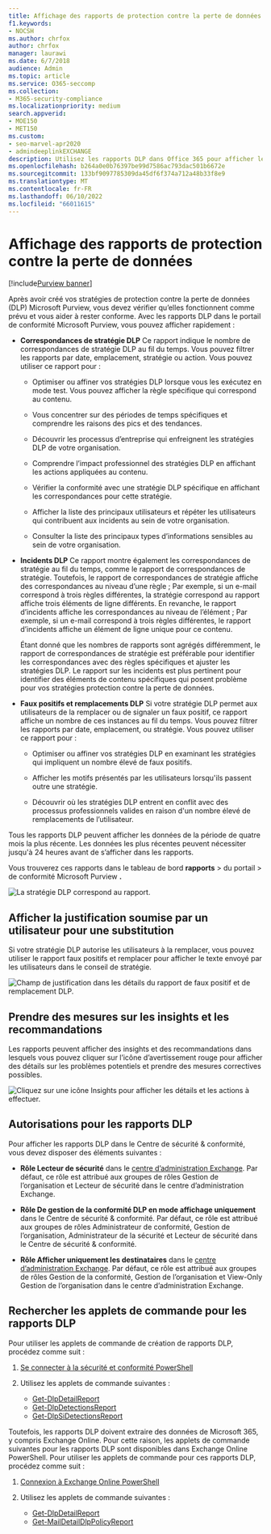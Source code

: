 ```yaml
---
title: Affichage des rapports de protection contre la perte de données
f1.keywords:
- NOCSH
ms.author: chrfox
author: chrfox
manager: laurawi
ms.date: 6/7/2018
audience: Admin
ms.topic: article
ms.service: O365-seccomp
ms.collection:
- M365-security-compliance
ms.localizationpriority: medium
search.appverid:
- MOE150
- MET150
ms.custom:
- seo-marvel-apr2020
- admindeeplinkEXCHANGE
description: Utilisez les rapports DLP dans Office 365 pour afficher le nombre de correspondances de stratégie DLP, de remplacements ou de faux positifs et voir s’ils sont à la hausse ou à la baisse au fil du temps.
ms.openlocfilehash: b264a0e0b76397be99d7586ac793dac501b6672e
ms.sourcegitcommit: 133bf9097785309da45df6f374a712a48b33f8e9
ms.translationtype: MT
ms.contentlocale: fr-FR
ms.lasthandoff: 06/10/2022
ms.locfileid: "66011615"
---
```

# <a name="view-the-reports-for-data-loss-prevention"></a>Affichage des rapports de protection contre la perte de données

[!include[Purview banner](../includes/purview-rebrand-banner.md)]

Après avoir créé vos stratégies de protection contre la perte de données (DLP) Microsoft Purview, vous devez vérifier qu’elles fonctionnent comme prévu et vous aider à rester conforme. Avec les rapports DLP dans le portail de conformité Microsoft Purview, vous pouvez afficher rapidement :

- **Correspondances de stratégie DLP** Ce rapport indique le nombre de correspondances de stratégie DLP au fil du temps. Vous pouvez filtrer les rapports par date, emplacement, stratégie ou action. Vous pouvez utiliser ce rapport pour :

  - Optimiser ou affiner vos stratégies DLP lorsque vous les exécutez en mode test. Vous pouvez afficher la règle spécifique qui correspond au contenu.

  - Vous concentrer sur des périodes de temps spécifiques et comprendre les raisons des pics et des tendances.

  - Découvrir les processus d’entreprise qui enfreignent les stratégies DLP de votre organisation.

  - Comprendre l’impact professionnel des stratégies DLP en affichant les actions appliquées au contenu.

  - Vérifier la conformité avec une stratégie DLP spécifique en affichant les correspondances pour cette stratégie.

  - Afficher la liste des principaux utilisateurs et répéter les utilisateurs qui contribuent aux incidents au sein de votre organisation.

  - Consulter la liste des principaux types d’informations sensibles au sein de votre organisation.

- **Incidents DLP** Ce rapport montre également les correspondances de stratégie au fil du temps, comme le rapport de correspondances de stratégie. Toutefois, le rapport de correspondances de stratégie affiche des correspondances au niveau d’une règle ; Par exemple, si un e-mail correspond à trois règles différentes, la stratégie correspond au rapport affiche trois éléments de ligne différents. En revanche, le rapport d’incidents affiche les correspondances au niveau de l’élément ; Par exemple, si un e-mail correspond à trois règles différentes, le rapport d’incidents affiche un élément de ligne unique pour ce contenu.

  Étant donné que les nombres de rapports sont agrégés différemment, le rapport de correspondances de stratégie est préférable pour identifier les correspondances avec des règles spécifiques et ajuster les stratégies DLP. Le rapport sur les incidents est plus pertinent pour identifier des éléments de contenu spécifiques qui posent problème pour vos stratégies protection contre la perte de données.

- **Faux positifs et remplacements DLP** Si votre stratégie DLP permet aux utilisateurs de la remplacer ou de signaler un faux positif, ce rapport affiche un nombre de ces instances au fil du temps. Vous pouvez filtrer les rapports par date, emplacement, ou stratégie. Vous pouvez utiliser ce rapport pour :

  - Optimiser ou affiner vos stratégies DLP en examinant les stratégies qui impliquent un nombre élevé de faux positifs.

  - Afficher les motifs présentés par les utilisateurs lorsqu'ils passent outre une stratégie.

  - Découvrir où les stratégies DLP entrent en conflit avec des processus professionnels valides en raison d'un nombre élevé de remplacements de l’utilisateur.

Tous les rapports DLP peuvent afficher les données de la période de quatre mois la plus récente. Les données les plus récentes peuvent nécessiter jusqu'à 24 heures avant de s’afficher dans les rapports.

Vous trouverez ces rapports dans le tableau de bord **rapports** \> du portail \> de conformité Microsoft Purview **.**

![La stratégie DLP correspond au rapport.](../media/117d20c9-d379-403f-ad68-1f5cd6c4e5cf.png)

## <a name="view-the-justification-submitted-by-a-user-for-an-override"></a>Afficher la justification soumise par un utilisateur pour une substitution

Si votre stratégie DLP autorise les utilisateurs à la remplacer, vous pouvez utiliser le rapport faux positifs et remplacer pour afficher le texte envoyé par les utilisateurs dans le conseil de stratégie.

![Champ de justification dans les détails du rapport de faux positif et de remplacement DLP.](../media/e11e3126-026d-4e77-a16d-74a0686d1fa3.png)

## <a name="take-action-on-insights-and-recommendations"></a>Prendre des mesures sur les insights et les recommandations

Les rapports peuvent afficher des insights et des recommandations dans lesquels vous pouvez cliquer sur l’icône d’avertissement rouge pour afficher des détails sur les problèmes potentiels et prendre des mesures correctives possibles.

![Cliquez sur une icône Insights pour afficher les détails et les actions à effectuer.](../media/51782036-7299-4960-8175-75c2b1637159.png)

## <a name="permissions-for-dlp-reports"></a>Autorisations pour les rapports DLP

Pour afficher les rapports DLP dans le Centre de sécurité & conformité, vous devez disposer des éléments suivantes :

- **Rôle Lecteur de sécurité** dans le <a href="https://go.microsoft.com/fwlink/p/?linkid=2059104" target="_blank">centre d’administration Exchange</a>. Par défaut, ce rôle est attribué aux groupes de rôles Gestion de l’organisation et Lecteur de sécurité dans le centre d’administration Exchange.

- **Rôle De gestion de la conformité DLP en mode affichage uniquement** dans le Centre de sécurité & conformité. Par défaut, ce rôle est attribué aux groupes de rôles Administrateur de conformité, Gestion de l’organisation, Administrateur de la sécurité et Lecteur de sécurité dans le Centre de sécurité & conformité.

- **Rôle Afficher uniquement les destinataires** dans le <a href="https://go.microsoft.com/fwlink/p/?linkid=2059104" target="_blank">centre d’administration Exchange</a>. Par défaut, ce rôle est attribué aux groupes de rôles Gestion de la conformité, Gestion de l’organisation et View-Only Gestion de l’organisation dans le centre d’administration Exchange.

## <a name="find-the-cmdlets-for-the-dlp-reports"></a>Rechercher les applets de commande pour les rapports DLP

Pour utiliser les applets de commande de création de rapports DLP, procédez comme suit :

1. [Se connecter à la sécurité et conformité PowerShell](/powershell/exchange/connect-to-scc-powershell)

2. Utilisez les applets de commande suivantes :

   - [Get-DlpDetailReport](/powershell/module/exchange/get-dlpdetailreport)
   - [Get-DlpDetectionsReport](/powershell/module/exchange/get-dlpdetectionsreport)
   - [Get-DlpSiDetectionsReport](/powershell/module/exchange/get-dlpsidetectionsreport)

Toutefois, les rapports DLP doivent extraire des données de Microsoft 365, y compris Exchange Online. Pour cette raison, les applets de commande suivantes pour les rapports DLP sont disponibles dans Exchange Online PowerShell. Pour utiliser les applets de commande pour ces rapports DLP, procédez comme suit :

1. [Connexion à Exchange Online PowerShell](/powershell/exchange/connect-to-exchange-online-powershell)

2. Utilisez les applets de commande suivantes :

   - [Get-DlpDetailReport](/powershell/module/exchange/get-dlpdetailreport)
   - [Get-MailDetailDlpPolicyReport](/powershell/module/exchange/get-maildetaildlppolicyreport)
